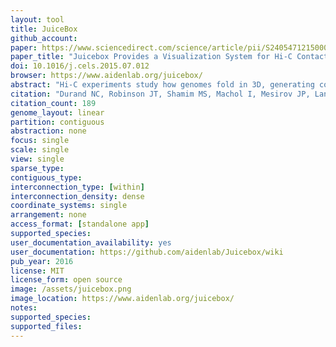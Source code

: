 ```yaml
---
layout: tool 
title: JuiceBox
github_account: 
paper: https://www.sciencedirect.com/science/article/pii/S240547121500054X?via%3Dihub
paper_title: "Juicebox Provides a Visualization System for Hi-C Contact Maps with Unlimited Zoom."
doi: 10.1016/j.cels.2015.07.012
browser: https://www.aidenlab.org/juicebox/
abstract: "Hi-C experiments study how genomes fold in 3D, generating contact maps containing features as small as 20 bp and as large as 200 Mb. Here we introduce Juicebox, a tool for exploring Hi-C and other contact map data. Juicebox allows users to zoom in and out of Hi-C maps interactively, just as a user of Google Earth might zoom in and out of a geographic map. Maps can be compared to one another, or to 1D tracks or 2D feature sets."
citation: "Durand NC, Robinson JT, Shamim MS, Machol I, Mesirov JP, Lander ES, et al. Juicebox Provides a Visualization System for Hi-C Contact Maps with Unlimited Zoom. Cell Syst. Elsevier; 2016;3: 99–101."
citation_count: 189
genome_layout: linear
partition: contiguous
abstraction: none
focus: single
scale: single
view: single
sparse_type: 
contiguous_type: 
interconnection_type: [within]
interconnection_density: dense
coordinate_systems: single
arrangement: none
access_format: [standalone app]
supported_species: 
user_documentation_availability: yes
user_documentation: https://github.com/aidenlab/Juicebox/wiki
pub_year: 2016
license: MIT
license_form: open source
image: /assets/juicebox.png
image_location: https://www.aidenlab.org/juicebox/
notes: 
supported_species: 
supported_files: 
---
```

